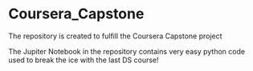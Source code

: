 # Coursera_Capstone
The repository is created to fulfill the Coursera Capstone project

The Jupiter Notebook in the repository contains very easy python code used to break the ice with the last DS course! 
